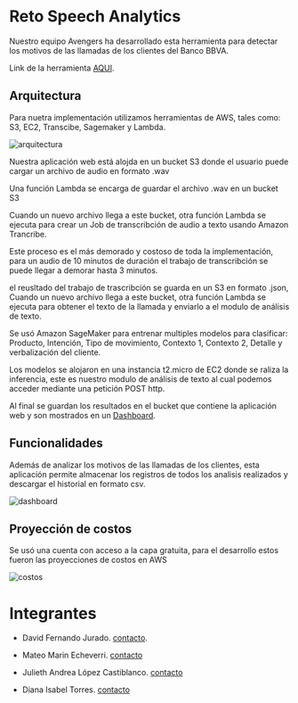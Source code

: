 # Reto Speech Analytics

Nuestro equipo Avengers ha desarrollado esta herramienta para detectar los motivos de las llamadas de los clientes del Banco BBVA.

Link de la herramienta [AQUI](http://jarvis.com.s3-website-us-east-1.amazonaws.com/index.html).

## Arquitectura

Para nuetra implementación utilizamos herramientas de AWS, tales como: S3, EC2, Transcibe, Sagemaker y Lambda.

![arquitectura](https://i.imgur.com/03RU9zU.png)

Nuestra aplicación web está alojda en un bucket S3 donde el usuario puede cargar un archivo de audio en formato .wav

Una función Lambda se encarga de guardar el archivo .wav en un bucket S3

Cuando un nuevo archivo llega a este bucket, otra función Lambda se ejecuta para crear un Job de transcribción de audio a texto usando Amazon Trancribe.

Este proceso es el más demorado y costoso de toda la implementación, para un audio de 10 minutos de duración el trabajo de transcribción se puede llegar a demorar hasta 3 minutos.

el reusltado del trabajo de trascribción se guarda en un S3 en formato .json, Cuando un nuevo archivo llega a este bucket, otra función Lambda se ejecuta para obtener el texto de la llamada y enviarlo a el modulo de análisis de texto.

Se usó Amazon SageMaker para entrenar multiples modelos para clasificar: Producto, Intención, Tipo de movimiento, Contexto 1, Contexto 2, Detalle y verbalización del cliente.

Los modelos se alojaron en una instancia t2.micro de EC2 donde se raliza la inferencia, este es nuestro modulo de análisis de texto al cual podemos acceder mediante una petición POST http.

Al final se guardan los resultados en el bucket que contiene la aplicación web y son mostrados en un [Dashboard](http://jarvis.com.s3-website-us-east-1.amazonaws.com/dashboard.html).

## Funcionalidades

Además de analizar los motivos de las llamadas de los clientes, esta aplicación permite almacenar los registros de todos los analisis realizados
y descargar el historial en formato csv.

![dashboard](https://i.imgur.com/wIqm5WP.png)

## Proyección de costos

Se usó una cuenta con acceso a la capa gratuita, para el desarrollo estos fueron las proyecciones de costos en AWS

![costos](https://i.imgur.com/85N0IfW.png)

# Integrantes

* David Fernando Jurado. [contacto](https://www.linkedin.com/in/david-fernando-jurado-blanco-69799b136/).

* Mateo Marin Echeverri. [contacto](https://www.linkedin.com/in/mateomarinecheverri/)

* Julieth Andrea López Castiblanco. [contacto](https://github.com/JuliethLopez)

* Diana Isabel Torres. [contacto](https://www.linkedin.com/in/dianaitr/)